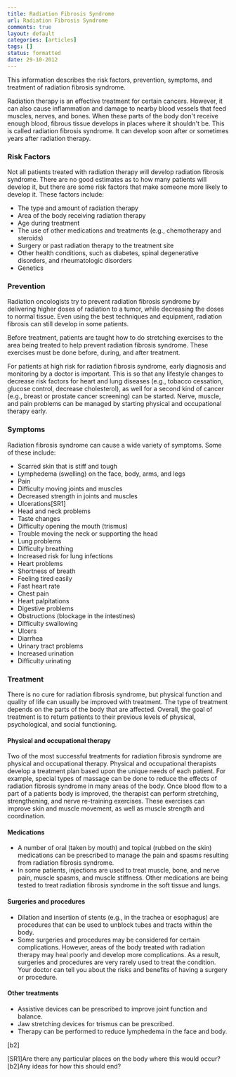```yaml
---
title: Radiation Fibrosis Syndrome
url: Radiation Fibrosis Syndrome
comments: true
layout: default
categories: [articles]
tags: []
status: formatted
date: 29-10-2012
---
```

This information describes the risk factors, prevention, symptoms, and treatment of radiation fibrosis syndrome. 

Radiation therapy is an effective treatment for certain cancers. However, it can also cause inflammation and damage to nearby blood vessels that feed muscles, nerves, and bones. When these parts of the body don't receive enough blood, fibrous tissue develops in places where it shouldn't be. This is called radiation fibrosis syndrome. It can develop soon after or sometimes years after radiation therapy. 

### Risk Factors 
Not all patients treated with radiation therapy will develop radiation fibrosis syndrome. There are no good estimates as to how many patients will develop it, but there are some risk factors that make someone more likely to develop it. These factors include:

* The type and amount of radiation therapy
* Area of the body receiving radiation therapy 
* Age during treatment
* The use of other medications and treatments (e.g., chemotherapy and steroids)
* Surgery or past radiation therapy to the treatment site
* Other health conditions, such as diabetes, spinal degenerative disorders, and rheumatologic disorders
* Genetics 

### Prevention 
Radiation oncologists try to prevent radiation fibrosis syndrome by delivering higher doses of radiation to a tumor, while decreasing the doses to normal tissue. Even using the best techniques and equipment, radiation fibrosis can still develop in some patients.

Before treatment, patients are taught how to do stretching exercises to the area being treated to help prevent radiation fibrosis syndrome. These exercises must be done before, during, and after treatment.

For patients at high risk for radiation fibrosis syndrome, early diagnosis and monitoring by a doctor is important. This is so that any lifestyle changes to decrease risk factors for heart and lung diseases (e.g., tobacco cessation, glucose control, decrease cholesterol), as well for a second kind of cancer (e.g., breast or prostate cancer screening) can be started. Nerve, muscle, and pain problems can be managed by starting physical and occupational therapy early.

### Symptoms
Radiation fibrosis syndrome can cause a wide variety of symptoms. Some of these include:

* Scarred skin that is stiff and tough
* Lymphedema (swelling) on the face, body, arms, and legs
* Pain
* Difficulty moving joints and muscles 
* Decreased strength in joints and muscles
* Ulcerations[SR1]
* Head and neck problems
* Taste changes
* Difficulty opening the mouth (trismus)
* Trouble moving the neck or supporting the head
* Lung problems
* Difficulty breathing
* Increased risk for lung infections 
* Heart problems
* Shortness of breath
* Feeling tired easily 
* Fast heart rate
* Chest pain
* Heart palpitations
* Digestive problems
* Obstructions (blockage in the intestines)
* Difficulty swallowing
* Ulcers
* Diarrhea
* Urinary tract problems
* Increased urination
* Difficulty urinating

### Treatment
There is no cure for radiation fibrosis syndrome, but physical function and quality of life can usually be improved with treatment. The type of treatment depends on the parts of the body that are affected. Overall, the goal of treatment is to return patients to their previous levels of physical, psychological, and social functioning.

#### Physical and occupational therapy
Two of the most successful treatments for radiation fibrosis syndrome are physical and occupational therapy. Physical and occupational therapists develop a treatment plan based upon the unique needs of each patient. For example, special types of massage can be done to reduce the effects of radiation fibrosis syndrome in many areas of the body. Once blood flow to a part of a patients body is improved, the therapist can perform stretching, strengthening, and nerve re-training exercises. These exercises can improve skin and muscle movement, as well as muscle strength and coordination.

#### Medications

* A number of oral (taken by mouth) and topical (rubbed on the skin) medications can be prescribed to manage the pain and spasms resulting from radiation fibrosis syndrome.
* In some patients, injections are used to treat muscle, bone, and nerve pain, muscle spasms, and muscle stiffness. Other medications are being tested to treat radiation fibrosis syndrome in the soft tissue and lungs.

#### Surgeries and procedures

* Dilation and insertion of stents (e.g., in the trachea or esophagus) are procedures that can be used to unblock tubes and tracts within the body.
* Some surgeries and procedures may be considered for certain complications. However, areas of the body treated with radiation therapy may heal poorly and develop more complications. As a result, surgeries and procedures are very rarely used to treat the condition. Your doctor can tell you about the risks and benefits of having a surgery or procedure.

#### Other treatments

* Assistive devices can be prescribed to improve joint function and balance.
* Jaw stretching devices for trismus can be prescribed.
* Therapy can be performed to reduce lymphedema in the face and body.


[b2]
            


[SR1]Are there any particular places on the body where this would occur? 
[b2]Any ideas for how this should end? 

